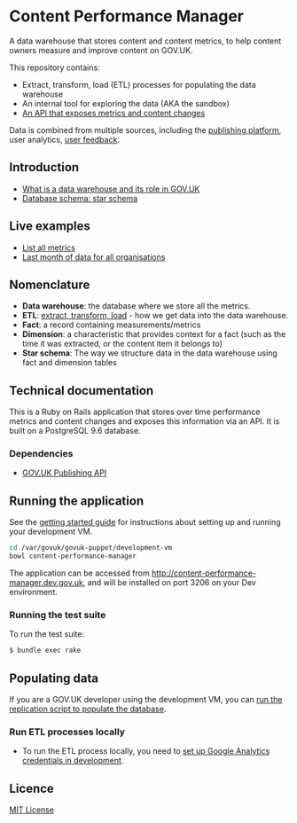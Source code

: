 # Content Performance Manager

A data warehouse that stores content and content metrics, to help content owners measure and improve content on GOV.UK.

This repository contains:
- Extract, transform, load (ETL) processes for populating the data warehouse
- An internal tool for exploring the data (AKA the sandbox)
- [An API that exposes metrics and content changes][api-doc]

Data is combined from multiple sources, including the [publishing platform](https://github.com/alphagov/publishing-api), user analytics, [user feedback](https://github.com/alphagov/feedback).

## Introduction ##

- [What is a data warehouse and its role in GOV.UK][data-warehouse-what-why]
- [Database schema: star schema][data-warehouse-schema]

## Live examples

- [List all metrics](https://content-performance-manager.publishing.service.gov.uk/api/v1/metrics)
- [Last month of data for all organisations](https://content-performance-manager.publishing.service.gov.uk/content?date_range=last-month&search_term=&document_type=all&organisation_id=all)

## Nomenclature

- **Data warehouse**: the database where we store all the metrics.
- **ETL**: [extract, transform, load](https://en.wikipedia.org/wiki/Extract,_transform,_load) - how we get data into the data warehouse.
- **Fact**: a record containing measurements/metrics
- **Dimension**: a characteristic that provides context for a fact (such as the time it was extracted, or the content item it belongs to)
- **Star schema**: The way we structure data in the data warehouse using fact and dimension tables

## Technical documentation

This is a Ruby on Rails application that stores over time performance metrics and content changes and exposes this information via an API. It is built on a PostgreSQL 9.6 database.

### Dependencies

- [GOV.UK Publishing API](https://github.com/alphagov/publishing-api)

## Running the application

See the [getting started guide](https://docs.publishing.service.gov.uk/getting-started.html) for instructions about setting up and running your development VM.

```bash
cd /var/govuk/govuk-puppet/development-vm
bowl content-performance-manager
 ```

The application can be accessed from http://content-performance-manager.dev.gov.uk, and will be installed on port 3206 on your Dev environment.

### Running the test suite

To run the test suite:
 ```bash
 $ bundle exec rake
 ```

## Populating data

If you are a GOV.UK developer using the development VM, you can [run the replication script to populate the database](doc/import_production_data.md).

### Run ETL processes locally

- To run the ETL process locally, you need to  [set up Google Analytics credentials in development](doc/google_analytics_setup.md).

## Licence

[MIT License](LICENCE)

[GOV.UK replication scripts]: https://docs.publishing.service.gov.uk/manual/replicate-app-data-locally.html
[api-doc]: /doc/api
[data-warehouse-what-why]: doc/data-warehouse-what-and-why.md
[data-warehouse-schema]: doc/data-warehouse-schema.md
